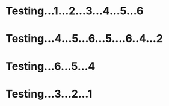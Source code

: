# Testing...1...2...3...4...5...6
# Testing...4...5...6...5....6..4...2
# Testing...6...5...4
# Testing...3...2...1

